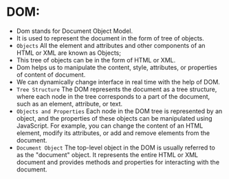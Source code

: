 # DOM: 
- Dom stands for Document Object Model. 
- It is used to represent the document in the form of tree of objects.
- ```Objects``` All the element and attributes and other components of an HTML or XML are known as Objects;
- This tree of objects can be in the form of HTML or XML.
- Dom helps us to manipulate the content, style, attributes, or properties of content of document.
- We can dynamically change interface in real time with the help of DOM.
- ```Tree Structure``` The DOM represents the document as a tree structure, where each node in the tree corresponds to a part of the document, such as an element, attribute, or text.
- ```Objects and Properties```  Each node in the DOM tree is represented by an object, and the properties of these objects can be manipulated using JavaScript. For example, you can change the content of an HTML element, modify its attributes, or add and remove elements from the document.
- ``` Document Object ```  The top-level object in the DOM is usually referred to as the "document" object. It represents the entire HTML or XML document and provides methods and properties for interacting with the document.